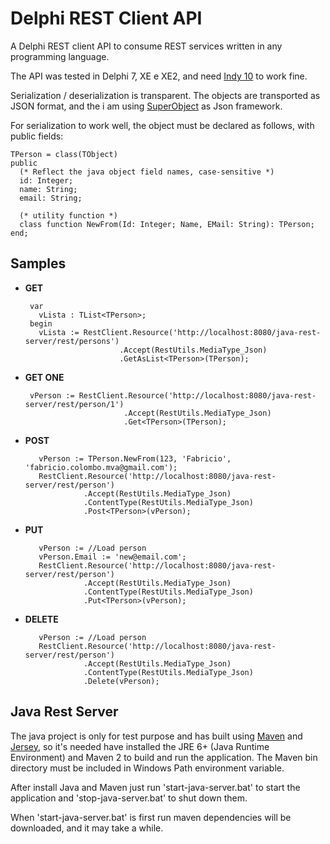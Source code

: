 Delphi REST Client API
======================

A Delphi REST client API to consume REST services written in any programming language.

The API was tested in Delphi 7, XE e XE2, and need [Indy 10](http://www.indyproject.org/index.en.aspx) to work fine.

Serialization / deserialization is transparent. The objects are transported as JSON format, and the i am using [SuperObject](http://code.google.com/p/superobject/) as Json framework.

For serialization to work well, the object must be declared as follows, with public fields:
     
    TPerson = class(TObject)
    public 
      (* Reflect the java object field names, case-sensitive *)
      id: Integer;
      name: String;
      email: String;

      (* utility function *)
      class function NewFrom(Id: Integer; Name, EMail: String): TPerson;
    end;

Samples
----------------

 - **GET**
                
        var
          vLista : TList<TPerson>;
        begin
          vLista := RestClient.Resource('http://localhost:8080/java-rest-server/rest/persons')
                            .Accept(RestUtils.MediaType_Json)
                            .GetAsList<TPerson>(TPerson);

 - **GET ONE**

	    vPerson := RestClient.Resource('http://localhost:8080/java-rest-server/rest/person/1')
		                     .Accept(RestUtils.MediaType_Json)
		                     .Get<TPerson>(TPerson);

 - **POST**

          vPerson := TPerson.NewFrom(123, 'Fabricio', 'fabricio.colombo.mva@gmail.com');
          RestClient.Resource('http://localhost:8080/java-rest-server/rest/person')
                    .Accept(RestUtils.MediaType_Json)
                    .ContentType(RestUtils.MediaType_Json)
                    .Post<TPerson>(vPerson);
		
 - **PUT**

          vPerson := //Load person
          vPerson.Email := 'new@email.com';
          RestClient.Resource('http://localhost:8080/java-rest-server/rest/person')
                    .Accept(RestUtils.MediaType_Json)
                    .ContentType(RestUtils.MediaType_Json)
                    .Put<TPerson>(vPerson);

 - **DELETE**

          vPerson := //Load person
          RestClient.Resource('http://localhost:8080/java-rest-server/rest/person')
                    .Accept(RestUtils.MediaType_Json)
                    .ContentType(RestUtils.MediaType_Json)
                    .Delete(vPerson);
									 
Java Rest Server
----------------
	
The java project is only for test purpose and has built using [Maven](http://maven.apache.org) and [Jersey](http://jersey.java.net), so it's needed have installed the JRE 6+ (Java Runtime Environment) and Maven 2 to build and run the application. The Maven bin directory must be included in Windows Path environment variable.

After install Java and Maven just run 'start-java-server.bat' to start the application and 'stop-java-server.bat' to shut down them.
	
When 'start-java-server.bat' is first run maven dependencies will be downloaded, and it may take a while.